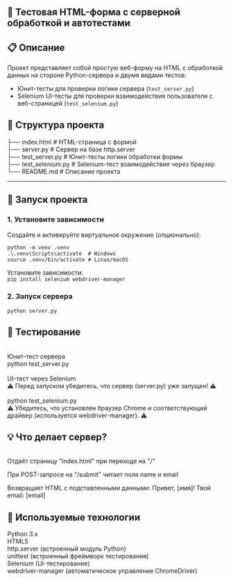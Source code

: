 # <h2>🧪 Тестовая HTML-форма с серверной обработкой и автотестами</h2>

## <h2>📋 Описание</h2>

Проект представляет собой простую веб-форму на HTML с обработкой данных на стороне Python-сервера и двумя видами тестов:

- Юнит-тесты для проверки логики сервера (`test_server.py`)
- Selenium UI-тесты для проверки взаимодействия пользователя с веб-страницей (`test_selenium.py`)

## <h2>📁 Структура проекта</h2>
├── index.html # HTML-страница с формой<br>
├── server.py # Сервер на базе http.server<br>
├── test_server.py # Юнит-тесты логики обработки формы<br>
├── test_selenium.py # Selenium-тест взаимодействия через браузер<br>
└── README.md # Описание проекта

---

## <h2>🚀 Запуск проекта</h2>

### 1. Установите зависимости

Создайте и активируйте виртуальное окружение (опционально):

`python -m venv .venv`<br>
`.\.venv\Scripts\activate  # Windows`<br>
`source .venv/bin/activate # Linux/macOS`<br>

Установите зависимости:<br>
`pip install selenium webdriver-manager`

### 2. Запуск сервера
`python server.py`

<h2>🧪 Тестирование</h2><br>
Юнит-тест сервера<br>
python test_server.py<br>
<br>
UI-тест через Selenium<br>
⚠️ Перед запуском убедитесь, что сервер (server.py) уже запущен! ⚠️<br>
<br>
python test_selenium.py<br>
⚠️ Убедитесь, что установлен браузер Chrome и соответствующий драйвер (используется webdriver-manager). ⚠️

<h2>💡 Что делает сервер?</h2><br>
Отдаёт страницу "index.html" при переходе на "/"

При POST-запросе на "/submit" читает поля name и email

Возвращает HTML с подставленными данными:
Привет, [имя]! Твой email: [email]

<h2>🧰 Используемые технологии</h2>
Python 3.x<br>
HTML5<br>
http.server (встроенный модуль Python)<br>
unittest (встроенный фреймворк тестирования)<br>
Selenium (UI-тестирование)<br>
webdriver-manager (автоматическое управление ChromeDriver)<br>
